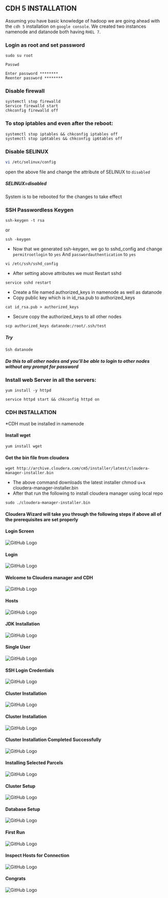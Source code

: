 ## CDH 5 INSTALLATION

 Assuming you have basic knowledge of hadoop we are going ahead with the `cdh 5` installation on `google console`. We created two instances namenode and datanode both having `RHEL 7`.

### Login as root and set password
```vim
sudo su root
```
```vim
Passwd
```
```
Enter password ********
Reenter password ********
```
### Disable firewall
```
systemctl stop firewalld
Service firewalld start
chkconfig firewalld off
```


### To stop iptables and even after the reboot:

```
systemctl stop iptables && chkconfig iptables off
systemctl stop ip6tables && chkconfig ip6tables off
```

### Disable SELINUX
```sh
vi /etc/selinux/config
```
open the above file and change the attribute of SELINUX to `disabled`
##### SELINUX=disabled
System is to be rebooted for the changes to take effect

### SSH Passwordless Keygen

```
ssh-keygen -t rsa 
```
or
```
ssh -keygen 
```
* Now that we generated ssh-keygen, we go to sshd_config and change `permitrootlogin` to `yes`
And  `passwordauthentication` to `yes`
```
vi /etc/ssh/sshd_config
```
* After setting above attributes we must Restart sshd 
```
service sshd restart
```
* Create a file named authorized_keys in namenode as well as datanode
* Copy public key which is in id_rsa.pub to authorized_keys
```
cat id_rsa.pub > authorized_keys
```
* Secure copy the authorized_keys to all other nodes
```
scp authorized_keys datanode:/root/.ssh/test
```
##### Try
```
Ssh datanode
```
##### Do this to all other nodes and you’ll be able to login to other nodes without any prompt for password



### Install web Server in all the servers:

```
yum install -y httpd
```
```
service httpd start && chkconfig httpd on
```






### CDH INSTALLATION
*CDH must be installed in namenode
#### Install wget 

```
yum install wget
```

#### Get the bin file from cloudera 
```
wget http://archive.cloudera.com/cm5/installer/latest/cloudera-manager-installer.bin
```
* The above command downloads the latest installer
chmod u+x cloudera-manager-installer.bin
* After that run the following to install cloudera manager using local repo
```
sudo ./cloudera-manager-installer.bin
```

#### Cloudera Wizard will take you through the following steps if above all of the prerequisites are set properly


#### Login Screen

![GitHub Logo](https://github.com/kaushikamaravadi/Hadoop/blob/master/cdh5_pics/Login.png)

#### Login

![GitHub Logo](https://github.com/kaushikamaravadi/Hadoop/blob/master/cdh5_pics/Login.png)

#### Welcome to Cloudera manager and CDH

![GitHub Logo](https://github.com/kaushikamaravadi/Hadoop/blob/master/cdh5_pics/cdh.png)

#### Hosts

![GitHub Logo](https://github.com/kaushikamaravadi/Hadoop/blob/master/cdh5_pics/hosts.png)

#### JDK Installation

![GitHub Logo](https://github.com/kaushikamaravadi/Hadoop/blob/master/cdh5_pics/jdk.png)

#### Single User

![GitHub Logo](https://github.com/kaushikamaravadi/Hadoop/blob/master/cdh5_pics/single_user.png)

#### SSH Login Credentials

![GitHub Logo](https://github.com/kaushikamaravadi/Hadoop/blob/master/cdh5_pics/ssh_login_credentials.png)

#### Cluster Installation 

![GitHub Logo](https://github.com/kaushikamaravadi/Hadoop/blob/master/cdh5_pics/cluster_installation.png)

#### Cluster Installation

![GitHub Logo](https://github.com/kaushikamaravadi/Hadoop/blob/master/cdh5_pics/cluster_installation1.png)

#### Cluster Installation Completed Successfully 

![GitHub Logo](https://github.com/kaushikamaravadi/Hadoop/blob/master/cdh5_pics/complete.png)

#### Installing Selected Parcels

![GitHub Logo](https://github.com/kaushikamaravadi/Hadoop/blob/master/cdh5_pics/parcels.png)

#### Cluster Setup

![GitHub Logo](https://github.com/kaushikamaravadi/Hadoop/blob/master/cdh5_pics/setup.png)

#### Database Setup

![GitHub Logo](https://github.com/kaushikamaravadi/Hadoop/blob/master/cdh5_pics/setup2.png)

#### First Run

![GitHub Logo](https://github.com/kaushikamaravadi/Hadoop/blob/master/cdh5_pics/first_run.png)

#### Inspect Hosts for Connection

![GitHub Logo](https://github.com/kaushikamaravadi/Hadoop/blob/master/cdh5_pics/inspect1.png)

#### Congrats

![GitHub Logo](https://github.com/kaushikamaravadi/Hadoop/blob/master/cdh5_pics/congrats.png)



